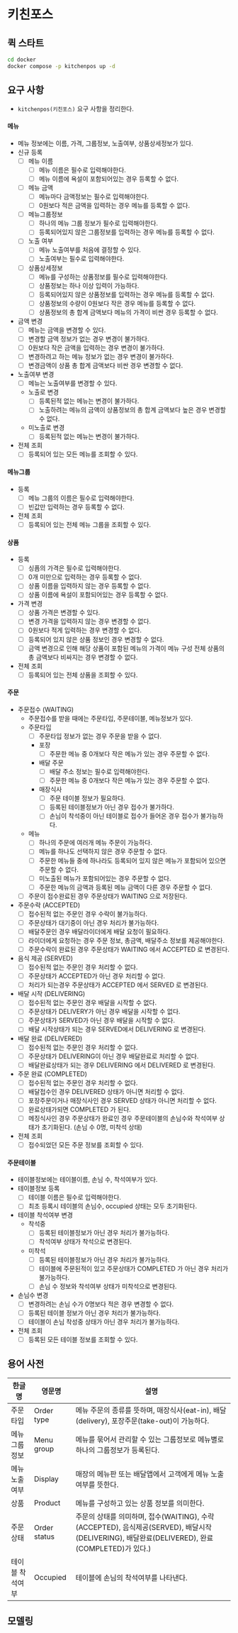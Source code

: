 # 키친포스

## 퀵 스타트

```sh
cd docker
docker compose -p kitchenpos up -d
```

## 요구 사항

- ```kitchenpos(키친포스)``` 요구 사항을 정리한다.

#### 메뉴

- 메뉴 정보에는 이름, 가격, 그룹정보, 노출여부, 상품상세정보가 있다.
- 신규 등록
    - [ ] 메뉴 이름
        - [ ] 메뉴 이름은 필수로 입력해야한다.
        - [ ] 메뉴 이름에 욕설이 포함되어있는 경우 등록할 수 없다.
    - [ ] 메뉴 금액
        - [ ] 메뉴마다 금액정보는 필수로 입력해야한다.
        - [ ] 0원보다 적은 금액을 입력하는 경우 메뉴를 등록할 수 없다.
    - [ ] 메뉴그룹정보
        - [ ] 하나의 메뉴 그룹 정보가 필수로 입력해야한다.
        - [ ] 등록되어있지 않은 그룹정보를 입력하는 경우 메뉴를 등록할 수 없다.
    - [ ] 노출 여부
        - [ ] 메뉴 노출여부를 처음에 결정할 수 있다.
        - [ ] 노출여부는 필수로 입력해야한다.
    - [ ] 상품상세정보
        - [ ] 메뉴를 구성하는 상품정보를 필수로 입력해야한다.
        - [ ] 상품정보는 하나 이상 입력이 가능하다.
        - [ ] 등록되어있지 않은 상품정보를 입력하는 경우 메뉴를 등록할 수 없다.
        - [ ] 상품정보의 수량이 0원보다 작은 경우 메뉴를 등록할 수 없다.
        - [ ] 상품정보의 총 합계 금액보다 메뉴의 가격이 비싼 경우 등록할 수 없다.
- 금액 변경
    - [ ] 메뉴는 금액을 변경할 수 있다.
    - [ ] 변경할 금액 정보가 없는 경우 변경이 불가하다.
    - [ ] 0원보다 작은 금액을 입력하는 경우 변경이 불가하다.
    - [ ] 변경하려고 하는 메뉴 정보가 없는 경우 변경이 불가하다.
    - [ ] 변경금액이 상품 총 합계 금액보다 비싼 경우 변경할 수 없다.
- 노출여부 변경
    - [ ] 메뉴는 노출여부를 변경할 수 있다.
    - 노출로 변경
        - [ ] 등록된적 없는 메뉴는 변경이 불가하다.
        - [ ] 노출하려는 메뉴의 금액이 상품정보의 총 합계 금액보다 높은 경우 변경할 수 없다.
    - 미노출로 변경
        - [ ] 등록된적 없는 메뉴는 변경이 불가하다.
- 전체 조회
    - [ ] 등록되어 있는 모든 메뉴를 조회할 수 있다.

#### 메뉴그룹

- 등록
    - [ ] 메뉴 그룹의 이름은 필수로 입력해야한다.
    - [ ] 빈값만 입력하는 경우 등록할 수 없다.
- 전체 조회
    - [ ] 등록되어 있는 전체 메뉴 그룹을 조회할 수 있다.

#### 상품

- 등록
    - [ ] 싱픔의 가격은 필수로 입력해야한다.
    - [ ] 0개 미만으로 입력하는 경우 등록할 수 없다.
    - [ ] 상품 이름을 입력하지 않는 경우 등록할 수 없다.
    - [ ] 상품 이름에 욕설이 포함되어있는 경우 등록할 수 없다.
- 가격 변경
    - [ ] 상품 가격은 변경할 수 있다.
    - [ ] 변경 가격을 입력하지 않는 경우 변경할 수 없다.
    - [ ] 0원보다 적게 입력하는 경우 변경할 수 없다.
    - [ ] 등록되어 있지 않은 상품 정보인 경우 변경할 수 없다.
    - [ ] 금액 변경으로 인해 해당 상품이 포함된 메뉴의 가격이 메뉴 구성 전체 상품의 총 금액보다 비싸지는 경우 변경할 수 없다.
- 전체 조회
    - [ ] 등록되어 있는 전체 상품을 조회할 수 있다.

#### 주문

- 주문접수 (WAITING)
    - 주문접수를 받을 때에는 주문타입, 주문테이블, 메뉴정보가 있다.
    - 주문타입
        - [ ] 주문타입 정보가 없는 경우 주문을 받을 수 없다.
        - 포장
            - [ ] 주문한 메뉴 중 0개보다 작은 메뉴가 있는 경우 주문할 수 없다.
        - 배달 주문
            - [ ] 배달 주소 정보는 필수로 입력해야한다.
            - [ ] 주문한 메뉴 중 0개보다 작은 메뉴가 있는 경우 주문할 수 없다.
        - 매장식사
            - [ ] 주문 테이블 정보가 필요하다.
            - [ ] 등록된 테이블정보가 아닌 경우 접수가 불가하다.
            - [ ] 손님이 착석중이 아닌 테이블로 접수가 들어온 경우 접수가 불가능하다.
    - 메뉴
        - [ ] 하나의 주문에 여러개 메뉴 주문이 가능하다.
        - [ ] 메뉴를 하나도 선택하지 않은 경우 주문할 수 없다.
        - [ ] 주문한 메뉴들 중에 하나라도 등록되어 있지 않은 메뉴가 포함되어 있으면 주문할 수 없다.
        - [ ] 미노출된 메뉴가 포함되어있는 경우 주문할 수 없다.
        - [ ] 주문한 메뉴의 금액과 등록된 메뉴 금액이 다른 경우 주문할 수 없다.
    - [ ] 주문이 접수완료된 경우 주문상태가 WAITING 으로 저장된다.
- 주문수락 (ACCEPTED)
    - [ ] 접수된적 없는 주문인 경우 수락이 불가능하다.
    - [ ] 주문상태가 대기중이 아닌 경우 처리가 불가능하다.
    - [ ] 배달주문인 경우 배달라이더에게 배달 요청이 필요하다.
    - [ ] 라이더에게 요청하는 경우 주문 정보, 총금액, 배달주소 정보를 제공해야한다.
    - [ ] 주문수락이 완료된 경우 주문상태가 WAITING 에서 ACCEPTED 로 변경된다.
- 음식 제공 (SERVED)
    - [ ] 접수된적 없는 주문인 경우 처리할 수 없다.
    - [ ] 주문상태가 ACCEPTED가 아닌 경우 처리할 수 없다.
    - [ ] 처리가 되는경우 주문상태가 ACCEPTED 에서 SERVED 로 변경된다.
- 배달 시작 (DELIVERING)
    - [ ] 접수된적 없는 주문인 경우 배달을 시작할 수 없다.
    - [ ] 주문상태가 DELIVERY가 아닌 경우 배달을 시작할 수 없다.
    - [ ] 주문상태가 SERVED가 아닌 경우 배달을 시작할 수 없다.
    - [ ] 배달 시작상태가 되는 경우 SERVED에서 DELIVERING 로 변경된다.
- 배달 완료 (DELIVERED)
    - [ ] 접수된적 없는 주문인 경우 처리할 수 없다.
    - [ ] 주문상태가 DELIVERING이 아닌 경우 배달완료로 처리할 수 없다.
    - [ ] 배달완료상태가 되는 경우 DELIVERING 에서 DELIVERED 로 변경된다.
- 주문 완료 (COMPLETED)
    - [ ] 접수된적 없는 주문인 경우 처리할 수 없다.
    - [ ] 배달접수인 경우 DELIVERED 상태가 아니면 처리할 수 없다.
    - [ ] 포장주문이거나 매장식사인 경우 SERVED 상태가 아니면 처리할 수 없다.
    - [ ] 완료상태가되면 COMPLETED 가 된다.
    - [ ] 메징식사인 경우 주문상태가 완료인 경우 주문테이블의 손님수와 착석여부 상태가 초기화된다. (손님 수 0명, 미착석 상태)
- 전체 조회
    - [ ] 접수되었던 모든 주문 정보를 조회할 수 있다.

#### 주문테이블

- 테이블정보에는 테이블이름, 손님 수, 착석여부가 있다.
- 테이블정보 등록
    - [ ] 테이블 이름은 필수로 입력해야한다.
    - [ ] 최초 등록시 테이블의 손님수, occupied 상태는 모두 초기화된다.
- 테이블 착석여부 변경
    - 착석중
        - [ ] 등록된 테이블정보가 아닌 경우 처리가 불가능하다.
        - [ ] 착석여부 상태가 착석으로 변경된다.
    - 미착석
        - [ ] 등록된 테이블정보가 아닌 경우 처리가 불가능하다.
        - [ ] 테이블에 주문된적이 있고 주문상태가 COMPLETED 가 아닌 경우 처리가 불가능하다.
        - [ ] 손님 수 정보와 착석여부 상태가 미착석으로 변경된다.
- 손님수 변경
    - [ ] 변경하려는 손님 수가 0명보다 적은 경우 변경할 수 없다.
    - [ ] 등록된 테이블 정보가 아닌 경우 처리가 불가능하다.
    - [ ] 테이블이 손님 착성중 상태가 아닌 경우 처리가 불가능하다.
- 전체 조회
    - [ ] 등록된 모든 테이블 정보를 조회할 수 있다.

## 용어 사전

| 한글명      | 영문명          | 설명                                                                                                            |
|----------|--------------|---------------------------------------------------------------------------------------------------------------|
| 주문타입     | Order type   | 메뉴 주문의 종류를 뜻하며, 매장식사(eat-in), 배달(delivery), 포장주문(take-out)이 가능하다.                                             |
| 메뉴 그룹정보  | Menu group   | 메뉴를 묶어서 관리할 수 있는 그룹정보로 메뉴별로 하나의 그룹정보가 등록된다.                                                                   |
| 메뉴 노출여부  | Display      | 매장의 메뉴판 또는 배달앱에서 고객에게 메뉴 노출여부를 뜻한다.                                                                           |
| 상품       | Product      | 메뉴를 구성하고 있는 상품 정보를 의미한다.                                                                                      |
| 주문 상태    | Order status | 주문의 상태를 의미하며, 접수(WAITING), 수락(ACCEPTED), 음식제공(SERVED), 배달시작(DELIVERING), 배달완료(DELIVERED), 완료(COMPLETED)가 있다.) |
| 테이블 착석여부 | Occupied     | 테이블에 손님의 착석여부를 나타낸다.                                                                                          |

## 모델링

